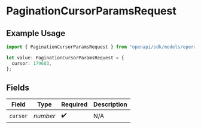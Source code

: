 # PaginationCursorParamsRequest

## Example Usage

```typescript
import { PaginationCursorParamsRequest } from "openapi/sdk/models/operations";

let value: PaginationCursorParamsRequest = {
  cursor: 179603,
};
```

## Fields

| Field              | Type               | Required           | Description        |
| ------------------ | ------------------ | ------------------ | ------------------ |
| `cursor`           | *number*           | :heavy_check_mark: | N/A                |